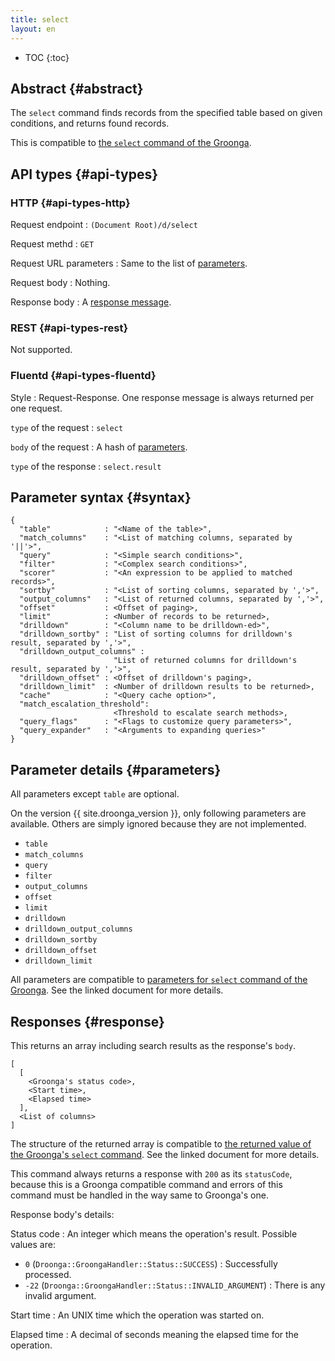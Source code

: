 ```yaml
---
title: select
layout: en
---
```


* TOC
{:toc}

## Abstract {#abstract}

The `select` command finds records from the specified table based on given conditions, and returns found records.

This is compatible to [the `select` command of the Groonga](http://groonga.org/docs/reference/commands/select.html).

## API types {#api-types}

### HTTP {#api-types-http}

Request endpoint
: `(Document Root)/d/select`

Request methd
: `GET`

Request URL parameters
: Same to the list of [parameters](#parameters).

Request body
: Nothing.

Response body
: A [response message](#response).

### REST {#api-types-rest}

Not supported.

### Fluentd {#api-types-fluentd}

Style
: Request-Response. One response message is always returned per one request.

`type` of the request
: `select`

`body` of the request
: A hash of [parameters](#parameters).

`type` of the response
: `select.result`

## Parameter syntax {#syntax}

    {
      "table"            : "<Name of the table>",
      "match_columns"    : "<List of matching columns, separated by '||'>",
      "query"            : "<Simple search conditions>",
      "filter"           : "<Complex search conditions>",
      "scorer"           : "<An expression to be applied to matched records>",
      "sortby"           : "<List of sorting columns, separated by ','>",
      "output_columns"   : "<List of returned columns, separated by ','>",
      "offset"           : <Offset of paging>,
      "limit"            : <Number of records to be returned>,
      "drilldown"        : "<Column name to be drilldown-ed>",
      "drilldown_sortby" : "List of sorting columns for drilldown's result, separated by ','>",
      "drilldown_output_columns" :
                           "List of returned columns for drilldown's result, separated by ','>",
      "drilldown_offset" : <Offset of drilldown's paging>,
      "drilldown_limit"  : <Number of drilldown results to be returned>,
      "cache"            : "<Query cache option>",
      "match_escalation_threshold":
                           <Threshold to escalate search methods>,
      "query_flags"      : "<Flags to customize query parameters>",
      "query_expander"   : "<Arguments to expanding queries>"
    }

## Parameter details {#parameters}

All parameters except `table` are optional.

On the version {{ site.droonga_version }}, only following parameters are available. Others are simply ignored because they are not implemented.

 * `table`
 * `match_columns`
 * `query`
 * `filter`
 * `output_columns`
 * `offset`
 * `limit`
 * `drilldown`
 * `drilldown_output_columns`
 * `drilldown_sortby`
 * `drilldown_offset`
 * `drilldown_limit`

All parameters are compatible to [parameters for `select` command of the Groonga](http://groonga.org/docs/reference/commands/select.html#parameters). See the linked document for more details.

## Responses {#response}

This returns an array including search results as the response's `body`.

    [
      [
        <Groonga's status code>,
        <Start time>,
        <Elapsed time>
      ],
      <List of columns>
    ]

The structure of the returned array is compatible to [the returned value of the Groonga's `select` command](http://groonga.org/docs/reference/commands/select.html#id6). See the linked document for more details.

This command always returns a response with `200` as its `statusCode`, because this is a Groonga compatible command and errors of this command must be handled in the way same to Groonga's one.

Response body's details:

Status code
: An integer which means the operation's result. Possible values are:
  
   * `0` (`Droonga::GroongaHandler::Status::SUCCESS`) : Successfully processed.
   * `-22` (`Droonga::GroongaHandler::Status::INVALID_ARGUMENT`) : There is any invalid argument.

Start time
: An UNIX time which the operation was started on.

Elapsed time
: A decimal of seconds meaning the elapsed time for the operation.

